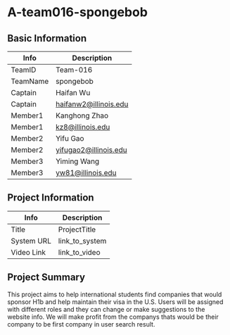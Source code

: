 # A-team016-spongebob

## Basic Information

|   Info      |        Description     |
| ----------- | ---------------------- |
| TeamID      |        Team-016        |
| TeamName    |        spongebob       |
| Captain     |       Haifan Wu        |
| Captain     |  haifanw2@illinois.edu  |
| Member1     |        Kanghong Zhao       |
| Member1     |   kz8@illinois.edu  |
| Member2     |            Yifu Gao            |
| Member2     |            yifugao2@illinois.edu            |
| Member3     |            Yiming Wang            |
| Member3     |            yw81@illinois.edu            |

## Project Information

|   Info      |        Description     |
| ----------- | ---------------------- |
|  Title      |       ProjectTitle     |
| System URL  |      link_to_system    |
| Video Link  |      link_to_video     |

## Project Summary

This project aims to help international students find companies that would sponsor H1b and help maintain their visa in the U.S. Users will be assigned with different roles and they can change or make suggestions to the website info. We will make profit from the companys thats would be their company to be first company in user search result. 
